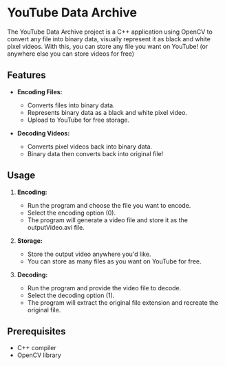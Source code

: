 # YouTube Data Archive

The YouTube Data Archive project is a C++ application using OpenCV to convert any file into binary data, visually represent it as black and white pixel videos. With this, you can store any file you want on YouTube! (or anywhere else you can store videos for free)

## Features

- **Encoding Files:**
  - Converts files into binary data.
  - Represents binary data as a black and white pixel video.
  - Upload to YouTube for free storage.

- **Decoding Videos:**
  - Converts pixel videos back into binary data.
  - Binary data then converts back into original file!

## Usage

1. **Encoding:**
   - Run the program and choose the file you want to encode.
   - Select the encoding option (0).
   - The program will generate a video file and store it as the outputVideo.avi file.

2. **Storage:**
   - Store the output video anywhere you'd like.
   - You can store as many files as you want on YouTube for free.
     
3. **Decoding:**
   - Run the program and provide the video file to decode.
   - Select the decoding option (1).
   - The program will extract the original file extension and recreate the original file.

## Prerequisites

- C++ compiler
- OpenCV library

